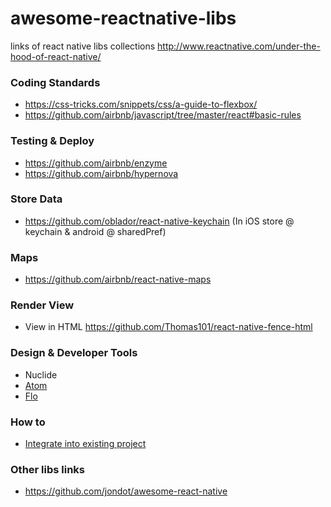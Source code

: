# awesome-reactnative-libs
links of react native libs collections
http://www.reactnative.com/under-the-hood-of-react-native/

### Coding Standards
- https://css-tricks.com/snippets/css/a-guide-to-flexbox/
- https://github.com/airbnb/javascript/tree/master/react#basic-rules

### Testing & Deploy
- https://github.com/airbnb/enzyme
- https://github.com/airbnb/hypernova

### Store Data
- https://github.com/oblador/react-native-keychain (In iOS store @ keychain & android @ sharedPref)

### Maps
- https://github.com/airbnb/react-native-maps

### Render View
- View in HTML https://github.com/Thomas101/react-native-fence-html

### Design & Developer Tools
- Nuclide
- [Atom](http://atom.io)
- [Flo](https://www.youtube.com/watch?v=cXHTO2uE3Co)

### How to
- [Integrate into existing project]( https://facebook.github.io/react-native/docs/integration-with-existing-apps.html)

### Other libs links
- https://github.com/jondot/awesome-react-native
